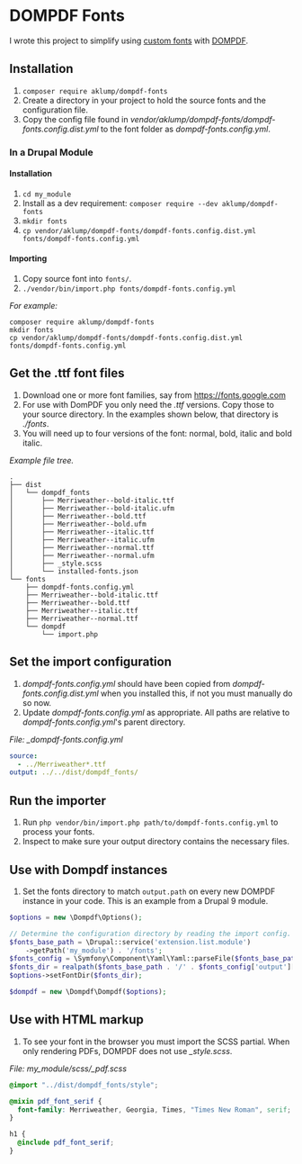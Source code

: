 # DOMPDF Fonts

I wrote this project to simplify using [custom fonts](https://github.com/dompdf/dompdf/wiki/About-Fonts-and-Character-Encoding) with [DOMPDF](https://dompdf.github.io/).

## Installation

1. `composer require aklump/dompdf-fonts`
2. Create a directory in your project to hold the source fonts and the configuration file.
3. Copy the config file found in _vendor/aklump/dompdf-fonts/dompdf-fonts.config.dist.yml_ to the font folder as _dompdf-fonts.config.yml_.

### In a Drupal Module

#### Installation

1. `cd my_module`
2. Install as a dev requirement: `composer require --dev aklump/dompdf-fonts`
3. `mkdir fonts`
4. `cp vendor/aklump/dompdf-fonts/dompdf-fonts.config.dist.yml fonts/dompdf-fonts.config.yml`

#### Importing

1. Copy source font into `fonts/`.
2. `./vendor/bin/import.php fonts/dompdf-fonts.config.yml`

_For example:_

```shell
composer require aklump/dompdf-fonts
mkdir fonts
cp vendor/aklump/dompdf-fonts/dompdf-fonts.config.dist.yml fonts/dompdf-fonts.config.yml
```

## Get the .ttf font files

1. Download one or more font families, say from <https://fonts.google.com>
2. For use with DomPDF you only need the _.ttf_ versions. Copy those to your source directory. In the examples shown below, that directory is _./fonts_.
3. You will need up to four versions of the font: normal, bold, italic and bold italic.

_Example file tree._

```
.
├── dist
│   └── dompdf_fonts
│       ├── Merriweather--bold-italic.ttf
│       ├── Merriweather--bold-italic.ufm
│       ├── Merriweather--bold.ttf
│       ├── Merriweather--bold.ufm
│       ├── Merriweather--italic.ttf
│       ├── Merriweather--italic.ufm
│       ├── Merriweather--normal.ttf
│       ├── Merriweather--normal.ufm
│       ├── _style.scss
│       └── installed-fonts.json
└── fonts
    ├── dompdf-fonts.config.yml
    ├── Merriweather--bold-italic.ttf
    ├── Merriweather--bold.ttf
    ├── Merriweather--italic.ttf
    ├── Merriweather--normal.ttf
    └── dompdf
        └── import.php
```

## Set the import configuration

1. _dompdf-fonts.config.yml_ should have been copied from _dompdf-fonts.config.dist.yml_ when you installed this, if not you must manually do so now.
2. Update _dompdf-fonts.config.yml_ as appropriate. All paths are relative to _dompdf-fonts.config.yml_'s parent directory.

_File: \_dompdf-fonts.config.yml_

```yaml
source:
  - ../Merriweather*.ttf
output: ../../dist/dompdf_fonts/
```

## Run the importer

1. Run `php vendor/bin/import.php path/to/dompdf-fonts.config.yml` to process your fonts.
2. Inspect to make sure your output directory contains the necessary files.

## Use with Dompdf instances

1. Set the fonts directory to match `output.path` on every new DOMPDF instance in your code. This is an example from a Drupal 9 module.

```php
$options = new \Dompdf\Options();

// Determine the configuration directory by reading the import config.
$fonts_base_path = \Drupal::service('extension.list.module')
    ->getPath('my_module') . '/fonts';
$fonts_config = \Symfony\Component\Yaml\Yaml::parseFile($fonts_base_path . '/dompdf-fonts.config.yml');
$fonts_dir = realpath($fonts_base_path . '/' . $fonts_config['output']['path']);
$options->setFontDir($fonts_dir);

$dompdf = new \Dompdf\Dompdf($options);
```

## Use with HTML markup

1. To see your font in the browser you must import the SCSS partial. When only rendering PDFs, DOMPDF does not use _\_style.scss_.

_File: my_module/scss/\_pdf.scss_

```scss
@import "../dist/dompdf_fonts/style";

@mixin pdf_font_serif {
  font-family: Merriweather, Georgia, Times, "Times New Roman", serif;
}

h1 {
  @include pdf_font_serif;
}
```
